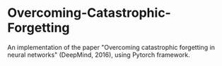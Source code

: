 # Overcoming-Catastrophic-Forgetting
An implementation of the paper "Overcoming catastrophic forgetting in neural networks" (DeepMind, 2016), using Pytorch framework.
